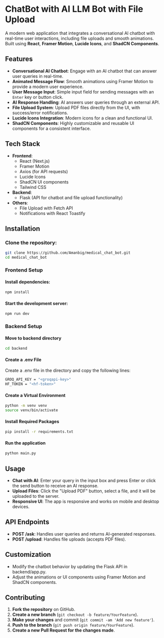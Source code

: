 # ChatBot with AI LLM Bot with File Upload

A modern web application that integrates a conversational AI chatbot with real-time user interactions, including file uploads and smooth animations. Built using **React**, **Framer Motion**, **Lucide Icons**, and **ShadCN Components**.

## Features

- **Conversational AI Chatbot**: Engage with an AI chatbot that can answer user queries in real-time.
- **Animated Message Flow**: Smooth animations using Framer Motion to provide a modern user experience.
- **User Message Input**: Simple input field for sending messages with an `Enter` key or button click.
- **AI Response Handling**: AI answers user queries through an external API.
- **File Upload System**: Upload PDF files directly from the UI, with success/error notifications.
- **Lucide Icons Integration**: Modern icons for a clean and functional UI.
- **ShadCN Components**: Highly customizable and reusable UI components for a consistent interface.

## Tech Stack

- **Frontend**:
  - React (Next.js)
  - Framer Motion
  - Axios (for API requests)
  - Lucide Icons
  - ShadCN UI components
  - Tailwind CSS
- **Backend**:
  - Flask (API for chatbot and file upload functionality)
- **Others**:
  - File Upload with Fetch API
  - Notifications with React Toastify

## Installation
### Clone the repository:
```bash
git clone https://github.com/Amanbig/medical_chat_bot.git
cd medical_chat_bot
```

### Frontend Setup

#### Install dependencies:
```bash
npm install
```

#### Start the development server:
```bash
npm run dev
```

### Backend Setup

#### Move to backend directory
```bash
cd backend
```

#### Create a .env File
Create a .env file in the directory and copy the following lines:
```bash
GROQ_API_KEY = "<groqapi-key>"
HF_TOKEN = "<hf-token>"
```

#### Create a Virtual Environment
```bash
python -m venv venv
source venv/bin/activate  
```

#### Install Required Packages
```bash
pip install -r requirements.txt
```

#### Run the application
```bash
python main.py
```

## Usage
- **Chat with AI**: Enter your query in the input box and press Enter or click the send button to receive an AI response.
- **Upload Files**: Click the "Upload PDF" button, select a file, and it will be uploaded to the server.
- **Responsive UI**: The app is responsive and works on mobile and desktop devices.

## API Endpoints
- **POST /ask**: Handles user queries and returns AI-generated responses.
- **POST /upload**: Handles file uploads (accepts PDF files).

## Customization
- Modify the chatbot behavior by updating the Flask API in backend/app.py.
- Adjust the animations or UI components using Framer Motion and ShadCN components.

## Contributing

1. **Fork the repository** on GitHub.
2. **Create a new branch** (`git checkout -b feature/YourFeature`).
3. **Make your changes** and commit (`git commit -am 'Add new feature'`).
4. **Push to the branch** (`git push origin feature/YourFeature`).
5. **Create a new Pull Request for the changes made**.
